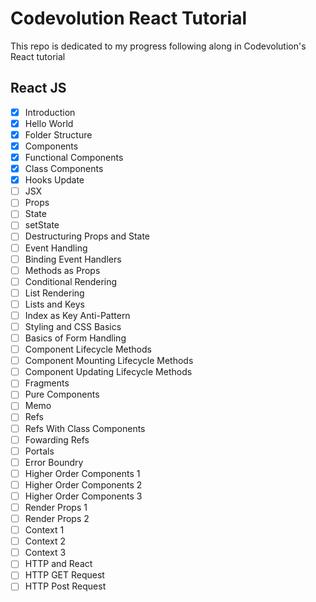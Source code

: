 # Codevolution React Tutorial

This repo is dedicated to my progress following along in Codevolution's React tutorial

## React JS

- [x] Introduction
- [x] Hello World
- [x] Folder Structure
- [x] Components
- [x] Functional Components
- [x] Class Components
- [x] Hooks Update
- [ ] JSX
- [ ] Props
- [ ] State
- [ ] setState
- [ ] Destructuring Props and State
- [ ] Event Handling
- [ ] Binding Event Handlers
- [ ] Methods as Props
- [ ] Conditional Rendering
- [ ] List Rendering
- [ ] Lists and Keys
- [ ] Index as Key Anti-Pattern
- [ ] Styling and CSS Basics
- [ ] Basics of Form Handling
- [ ] Component Lifecycle Methods
- [ ] Component Mounting Lifecycle Methods
- [ ] Component Updating Lifecycle Methods
- [ ] Fragments
- [ ] Pure Components
- [ ] Memo
- [ ] Refs
- [ ] Refs With Class Components
- [ ] Fowarding Refs
- [ ] Portals
- [ ] Error Boundry
- [ ] Higher Order Components 1
- [ ] Higher Order Components 2
- [ ] Higher Order Components 3
- [ ] Render Props 1
- [ ] Render Props 2
- [ ] Context 1
- [ ] Context 2
- [ ] Context 3
- [ ] HTTP and React
- [ ] HTTP GET Request
- [ ] HTTP Post Request
